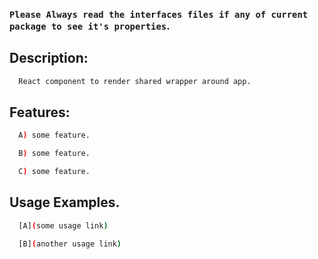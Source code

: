 ### `Please Always read the interfaces files if any of current package to see it's properties`.

## Description:

```sh
  React component to render shared wrapper around app.
```

## Features:

```sh
  A) some feature.

  B) some feature.

  C) some feature.
```

## Usage Examples.

```sh
  [A](some usage link)

  [B](another usage link)
```
